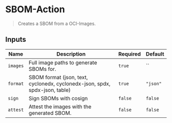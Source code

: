 
# SBOM-Action

> Creates a SBOM from a OCI-Images.


## Inputs

| Name | Description | Required | Default |
| --- | --- | --- | --- |
| `images` | Full image paths to generate SBOMs for. | `true` | `` |
| `format` | SBOM format (json, text, cyclonedx, cyclonedx-json, spdx, spdx-json, table) | `true` | `"json"` |
| `sign` | Sign SBOMs with cosign | `false` | `false` |
| `attest` | Attest the images with the generated SBOM. | `false` | `false` |
